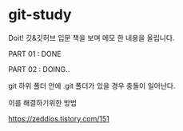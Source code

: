 # git-study
Doit! 깃&amp;깃허브 입문 책을 보며 메모 한 내용을 올립니다.



PART 01 : DONE

PART 02 : DOING..



git 하위 폴더 안에 .git 폴더가 있을 경우 충돌이 일어난다.

이를 해결하기위한 방법

https://zeddios.tistory.com/151
